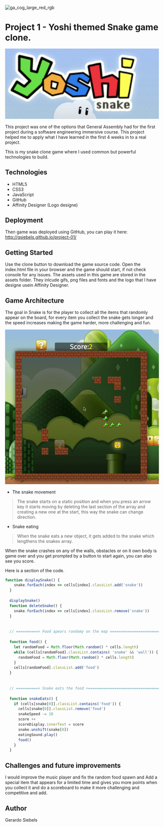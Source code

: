 ![ga_cog_large_red_rgb](https://cloud.githubusercontent.com/assets/40461/8183776/469f976e-1432-11e5-8199-6ac91363302b.png)


# Project 1 - Yoshi themed Snake game clone.

![yoshi snake logo](https://raw.githubusercontent.com/gsiebels/project-01/master/Screenshot%202019-11-21%20at%2010.53.47.png)

This project was one of the options that General Assembly had for the first project during a software engineering immersive course. This project helped me to apply what I have learned in the first 4 weeks in to a real project.

This is my snake clone game where I used common but powerful technologies to build.

## Technologies

- HTML5
- CSS3
- JavaScript
- GitHub
- Affinity Designer (Logo designe)

## Deployment

Then game was deployed using GitHub, you can play it here: http://gsiebels.github.io/project-01/

## Getting Started

Use the clone button to download the game source code. Open the index.html file in your browser and the game should start, if 
not check console for any issues. The assets used in this game are stored in the assets folder. They inlcude gifs, png files 
and fonts and the logo that I have designe usein Affinity Designer.

## Game Architecture

The goal in Snake is for the player to collect all the items that randomly appear on the board, for every item you collect the 
snake gets longer and the speed increases making the game harder, more challenging and fun.

![snake gif](https://raw.githubusercontent.com/gsiebels/project-01/master/ezgif.com-video-to-gif.gif)

* The snake movement
> The snake starts on a static position and when you press an arrow key it starts moving by deleting the last section of the array and creating a new one at the start, this way the snake can change direction.

* Snake eating
>  When the snake eats a new object, it gets added to the snake which lengthens the snakes array.

When the snake crashes on any of the walls, obstacles or on it own body is game over and you get prompted by a button to start again, you can also see you score.

Here is a section of the code.

```javascript
function displaySnake() {
    snake.forEach(index => cells[index].classList.add('snake')) 
  }

  displaySnake()
  function deleteSnake() {
    snake.forEach(index => cells[index].classList.remove('snake'))
  }


  // ==========> Food apears randomy on the map =========================

  function food() {
    let randomFood = Math.floor(Math.random() * cells.length)
    while (cells[randomFood].classList.contains( 'snake' && 'wall')) {
      randomFood = Math.floor(Math.random() * cells.length)
    }
    cells[randomFood].classList.add('food')
  }


  // ==========> Snake eats the food <===================================

  function snakeEats() {
    if (cells[snake[0]].classList.contains('food')) {
      cells[snake[0]].classList.remove('food')
      snakeSpeed -= 10 
      score ++
      scoreDisplay.innerText = score
      snake.unshift(snake[0])  
      eatingSound.play()   
      food()
    } 
  }
```

## Challenges and future improvements

I would improve the music player and fix the random food spawn and Add a special item that appears for a limited time and gives you more points when you collect it and do a scoreboard to make it more challenging and competitive and add.

## Author

Gerardo Siebels 
